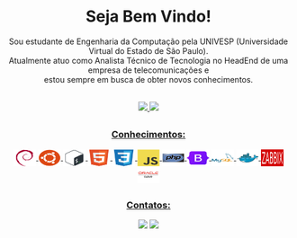<h1 align="center">Seja Bem Vindo!</h1>

<p align="center">Sou estudante de Engenharia da Computação pela UNIVESP (Universidade Virtual do Estado de São Paulo).<br>
Atualmente atuo como Analista Técnico de Tecnologia no HeadEnd de uma empresa de telecomunicações e <br>estou sempre em busca de obter novos conhecimentos.</p><br>

<!-- Commit e Linguagens mais Usadas -->

<div align="center">
  <a href="https://github.com/kevindexter22">
  <img height="130em" src="https://github-readme-stats.vercel.app/api?username=kevindexter22&show_icons=true&theme=dark&include_all_commits=true&count_private=true"/>
  <img height="130em" src="https://github-readme-stats.vercel.app/api/top-langs/?username=kevindexter22&layout=compact&langs_count=10&theme=dark"/>
</div>
  
  ## 
  
  <h3 align="center">Conhecimentos:</h3>  
  
  <!-- Tecnologias e Linguagens que trabalho -->

<div style="display: inline_block" align="center">

  <!-- OS -->
  
  <img align="center" alt="Kevin-Debian" height="30" width="40" src="https://raw.githubusercontent.com/devicons/devicon/master/icons/debian/debian-original.svg">
  <img align="center" alt="Kevin-Ubuntu" height="30" width="40" src="https://raw.githubusercontent.com/devicons/devicon/master/icons/ubuntu/ubuntu-plain.svg">

  <!-- Linguagens de Programação -->
  
  <img align="center" alt="Kevin-Bash" height="30" width="40" src="https://raw.githubusercontent.com/devicons/devicon/master/icons/bash/bash-original.svg">
   <!-- <img align="center" alt="Kevin-Python" height="30" width="40" src="https://raw.githubusercontent.com/devicons/devicon/master/icons/python/python-original.svg"> -->
   <!-- <img align="center" alt="Kevin-Go" height="30" width="40" src="https://raw.githubusercontent.com/devicons/devicon/master/icons/go/go-original-wordmark.svg"> -->
   <!-- <img align="center" alt="Kevin-TS" height="30" width="40" src="https://raw.githubusercontent.com/devicons/devicon/master/icons/typescript/typescript-original.svg"> -->
   <img align="center" alt="Kevin-HTML" height="30" width="40" src="https://raw.githubusercontent.com/devicons/devicon/master/icons/html5/html5-original.svg">
   <img align="center" alt="Kevin-CSS" height="30" width="40" src="https://raw.githubusercontent.com/devicons/devicon/master/icons/css3/css3-original.svg">
   <img align="center" alt="Kevin-JS" height="30" width="40" src="https://raw.githubusercontent.com/devicons/devicon/master/icons/javascript/javascript-original.svg">
   <img align="center" alt="Kevin-PHP" height="30" width="40" src="https://raw.githubusercontent.com/devicons/devicon/master/icons/php/php-original.svg">
   <!-- <img align="center" alt="Kevin-YAML" height="30" width="40" src="https://github.com/kevindexter22/icons/blob/main/yaml-original.svg"> -->
   
  <!-- Frameworks -->
  
  <img align="center" alt="Kevin-Bootstrap" height="30" width="40" src="https://raw.githubusercontent.com/devicons/devicon/master/icons/bootstrap/bootstrap-original.svg">
  
  <!-- Banco de Dados -->
  
  <img align="center" alt="Kevin-MySQL" height="30" width="40" src="https://raw.githubusercontent.com/devicons/devicon/master/icons/mysql/mysql-original-wordmark.svg">
  
  <!-- Conteinerização -->
  
  <img align="center" alt="Kevin-Docker" height="30" width="40" src="https://raw.githubusercontent.com/devicons/devicon/master/icons/docker/docker-original.svg">
  <!-- <img align="center" alt="Kevin-Kubernetes" height="30" width="40" src="https://raw.githubusercontent.com/devicons/devicon/master/icons/kubernetes/kubernetes-plain.svg"> -->
  <!-- <img align="center" alt="Kevin-Istio" height="30" width="40" src="https://github.com/kevindexter22/icons/blob/main/istio-original.svg"> -->
  <!-- <img align="center" alt="Kevin-Nomad" height="30" width="40" src="https://github.com/kevindexter22/icons/blob/main/nomad-original.svg"> -->
  <!-- <img align="center" alt="Kevin-Podman" height="30" width="40" src="https://raw.githubusercontent.com/devicons/devicon/master/icons/podman/podman-original.svg"> -->
  
   <!-- Monitoramento -->
  
  <img align="center" alt="Kevin-Zabbix" height="30" width="40" src="https://github.com/kevindexter22/icons/blob/main/zabbix-original.svg">
   <!-- <img align="center" alt="Kevin-Grafana" height="30" width="40" src="https://raw.githubusercontent.com/devicons/devicon/master/icons/grafana/grafana-original.svg"> -->
   <!-- <img align="center" alt="Kevin-Prometheus" height="30" width="40" src="https://raw.githubusercontent.com/devicons/devicon/master/icons/prometheus/prometheus-original.svg"> -->
   
   <!-- Cloud Computing -->
  
  <img align="center" alt="Kevin-OCI" height="30" width="40" src="https://github.com/kevindexter22/icons/blob/main/oci-original.svg">
  <!-- <img align="center" alt="Kevin-AWS" height="30" width="40" src="https://github.com/kevindexter22/icons/blob/main/aws-original.svg"> -->
  <!-- <img align="center" alt="Kevin-Azure" height="30" width="40" src="https://raw.githubusercontent.com/devicons/devicon/master/icons/azure/azure-original.svg"> -->
  
  <!-- Infraestrutura como Código -->
  
  <!-- <img align="center" alt="Kevin-Terraform" height="30" width="40" src="https://raw.githubusercontent.com/devicons/devicon/master/icons/terraform/terraform-original.svg"> -->
  <!-- <img align="center" alt="Kevin-Ansible" height="30" width="40" src="https://raw.githubusercontent.com/devicons/devicon/master/icons/ansible/ansible-original.svg"> -->
  <!-- <img align="center" alt="Kevin-Packer" height="30" width="40" src="https://raw.githubusercontent.com/devicons/devicon/master/icons/packer/packer-original.svg"> -->
  <!-- <img align="center" alt="Kevin-Vault" height="30" width="40" src="https://github.com/kevindexter22/icons/blob/main/vault-original.svg"> -->
     
</div>

##

<h3 align="center">Contatos:</h3>

<div align="center">

<a href="https://www.linkedin.com/in/kevin-oliveira-95b77413a/" target="_blank" rel="noopener noreferrer"><img src="https://img.shields.io/badge/-LinkedIn-%230077B5?style=for-the-badge&logo=linkedin&logoColor=white" target="_blank" rel="noopener noreferrer"></a>  <a href="https://discord.gg/hDbUd9Zdtk" target="_blank" rel="noopener noreferrer"><img src="https://img.shields.io/badge/Discord-7289DA?style=for-the-badge&logo=discord&logoColor=white" target="_blank" rel="noopener noreferrer"></a>    

</div>

<!--
**kevindexter22/kevindexter22** is a ✨ _special_ ✨ repository because its `README.md` (this file) appears on your GitHub profile.

Here are some ideas to get you started:

- 🔭 I’m currently working on ...
- 🌱 I’m currently learning ...
- 👯 I’m looking to collaborate on ...
- 🤔 I’m looking for help with ...
- 💬 Ask me about ...
- 📫 How to reach me: ...
- 😄 Pronouns: ...
- ⚡ Fun fact: ...
-->
